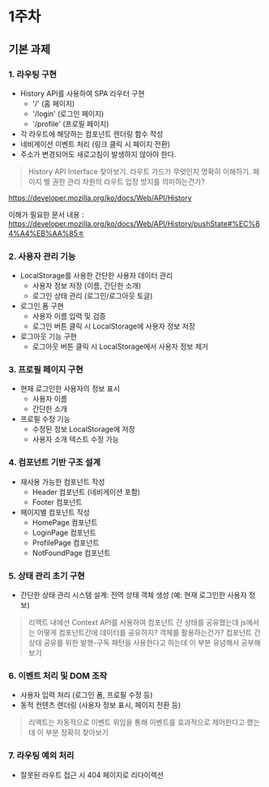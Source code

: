 # 1주차

## 기본 과제

### 1. 라우팅 구현

- History API를 사용하여 SPA 라우터 구현
  - '/' (홈 페이지)
  - '/login' (로그인 페이지)
  - '/profile' (프로필 페이지)
- 각 라우트에 해당하는 컴포넌트 렌더링 함수 작성
- 네비게이션 이벤트 처리 (링크 클릭 시 페이지 전환)
- 주소가 변경되어도 새로고침이 발생하지 않아야 한다.

> History API Interface 찾아보기.
> 라우트 가드가 무엇인지 명확히 이해하기. 페이지 별 권한 관리 차원의 라우트 입장 방지를 의미하는건가?

https://developer.mozilla.org/ko/docs/Web/API/History

이해가 필요한 문서 내용 : https://developer.mozilla.org/ko/docs/Web/API/History/pushState#%EC%84%A4%EB%AA%85ㅎ

### 2. 사용자 관리 기능

- LocalStorage를 사용한 간단한 사용자 데이터 관리
  - 사용자 정보 저장 (이름, 간단한 소개)
  - 로그인 상태 관리 (로그인/로그아웃 토글)
- 로그인 폼 구현
  - 사용자 이름 입력 및 검증
  - 로그인 버튼 클릭 시 LocalStorage에 사용자 정보 저장
- 로그아웃 기능 구현
  - 로그아웃 버튼 클릭 시 LocalStorage에서 사용자 정보 제거

### 3. 프로필 페이지 구현

- 현재 로그인한 사용자의 정보 표시
  - 사용자 이름
  - 간단한 소개
- 프로필 수정 기능
  - 수정된 정보 LocalStorage에 저장
  - 사용자 소개 텍스트 수정 가능

### 4. 컴포넌트 기반 구조 설계

- 재사용 가능한 컴포넌트 작성
  - Header 컴포넌트 (네비게이션 포함)
  - Footer 컴포넌트
- 페이지별 컴포넌트 작성
  - HomePage 컴포넌트
  - LoginPage 컴포넌트
  - ProfilePage 컴포넌트
  - NotFoundPage 컴포넌트

### 5. 상태 관리 초기 구현

- 간단한 상태 관리 시스템 설계: 전역 상태 객체 생성 (예: 현재 로그인한 사용자 정보)

> 리액트 내에선 Context API를 사용하여 컴포넌트 간 상태를 공유했는데 js에서는 어떻게 컴포넌트간에 데이터를 공유하지? 객체를 활용하는건가?
> 컴포넌트 간 상태 공유를 위한 발행-구독 패턴을 사용한다고 하는데 이 부분 유념해서 공부해보기

### 6. 이벤트 처리 및 DOM 조작

- 사용자 입력 처리 (로그인 폼, 프로필 수정 등)
- 동적 컨텐츠 렌더링 (사용자 정보 표시, 페이지 전환 등)

> 리액트는 자동적으로 이벤트 위임을 통해 이벤트를 효과적으로 제어한다고 했는데 이 부분 정확히 찾아보기

### 7. 라우팅 예외 처리

- 잘못된 라우트 접근 시 404 페이지로 리다이렉션
